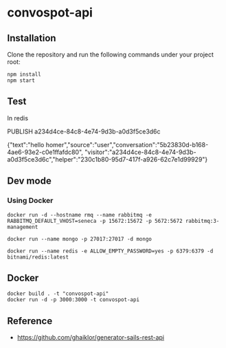 # convospot-api

## Installation

Clone the repository and run the following commands under your project root:

```shell
npm install
npm start
```

## Test

In redis 

PUBLISH a234d4ce-84c8-4e74-9d3b-a0d3f5ce3d6c 

{"text":"hello homer","source":"user","conversation":"5b23830d-b168-4ae6-93e2-c0e1ffafdc80", "visitor":"a234d4ce-84c8-4e74-9d3b-a0d3f5ce3d6c","helper":"230c1b80-95d7-417f-a926-62c7e1d99929"}

## Dev mode 

### Using Docker

```
docker run -d --hostname rmq --name rabbitmq -e RABBITMQ_DEFAULT_VHOST=seneca -p 15672:15672 -p 5672:5672 rabbitmq:3-management

docker run --name mongo -p 27017:27017 -d mongo

docker run --name redis -e ALLOW_EMPTY_PASSWORD=yes -p 6379:6379 -d bitnami/redis:latest
```

## Docker

```shell
docker build . -t "convospot-api"
docker run -d -p 3000:3000 -t convospot-api
```

## Reference

* https://github.com/ghaiklor/generator-sails-rest-api
